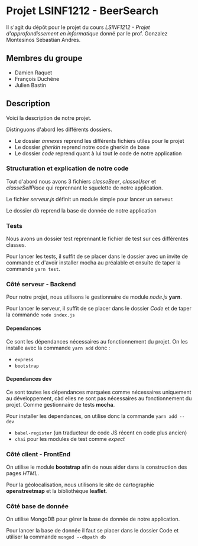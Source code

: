 # Projet LSINF1212 - BeerSearch

Il s'agit du dépôt pour le projet du cours *LSINF1212 - Projet d'approfondissement en informatique* donné par le prof. Gonzalez Montesinos Sebastian Andres.

## Membres du groupe

- Damien Raquet
- François Duchêne
- Julien Bastin

## Description
Voici la description de notre projet.

Distinguons d'abord les différents dossiers.

* Le dossier *annexes* reprend les différents fichiers utiles pour le projet
* Le dossier *gherkin* reprend notre code gherkin de base
* Le dossier *code* reprend quant à lui tout le code de notre application

### Structuration et explication de notre code
Tout d'abord nous avons 3 fichiers *classeBeer*, *classeUser* et *classeSellPlace* qui reprennant le squelette de notre application.

Le fichier *serveur.js* définit un module simple pour lancer un serveur.

Le dossier *db* reprend la base de donnée de notre application

### Tests
Nous avons un dossier test reprennant le fichier de test sur ces différentes classes.

Pour lancer les tests, il suffit de se placer dans le dossier avec un invite de commande et d'avoir installer mocha au préalable et ensuite de taper la commande `yarn test`.

### Côté serveur - Backend
Pour notre projet, nous utilisons le gestionnaire de module *node.js* **yarn**.

Pour lancer le serveur, il suffit de se placer dans le dossier *Code* et de taper la commande `node index.js`

#### Dependances
Ce sont les dépendances nécessaires au fonctionnement du projet. On les installe avec la commande `yarn add` donc :

* `express`
* `bootstrap`
#### Dependances dev
Ce sont toutes les dépendances marquées comme nécessaires uniquement au développement, càd elles ne sont pas nécessaires au fonctionnement du projet.
Comme gestionnaire de tests **mocha**.

Pour installer les dependances, on utilise donc la commande `yarn add --dev`

* `babel-register` (un traducteur de code JS récent en code plus ancien)
* `chai` pour les modules de test comme *expect*

### Côté client - FrontEnd
On utilise le module **bootstrap** afin de nous aider dans la construction des pages *HTML*.

Pour la géolocalisation, nous utilisons le site de cartographie **openstreetmap** et la bibliothèque **leaflet**.

### Côté base de donnée
On utilise MongoDB pour gérer la base de donnée de notre application.

Pour lancer la base de donnée il faut se placer dans le dossier Code et utiliser la commande `mongod --dbpath db`
